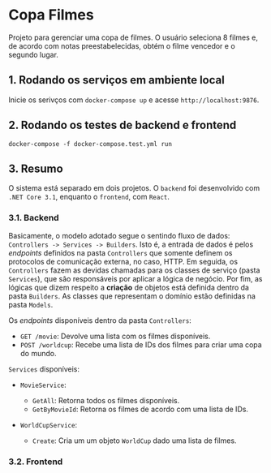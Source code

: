 # Copa Filmes

Projeto para gerenciar uma copa de filmes. O usuário seleciona 8 filmes e, de acordo com notas preestabelecidas, obtém o filme vencedor e o segundo lugar.

## 1. Rodando os serviços em ambiente local

Inicie os serivços com `docker-compose up` e acesse `http://localhost:9876`.

## 2. Rodando os testes de backend e frontend

```
docker-compose -f docker-compose.test.yml run
```

## 3. Resumo

O sistema está separado em dois projetos. O `backend` foi desenvolvido com `.NET Core 3.1`, enquanto o `frontend`, com `React`.

### 3.1. Backend

Basicamente, o modelo adotado segue o sentindo fluxo de dados: `Controllers -> Services -> Builders`. Isto é, a entrada de dados é pelos _endpoints_ definidos na pasta `Controllers` que somente definem os protocolos de comunicação externa, no caso, HTTP. Em seguida, os `Controllers` fazem as devidas chamadas para os classes de serviço (pasta `Services`), que são responsáveis por aplicar a lógica de negócio. Por fim, as lógicas que dizem respeito a __criação__ de objetos está definida dentro da pasta `Builders`. As classes que representam o domínio estão definidas na pasta `Models`.

Os _endpoints_ disponíveis dentro da pasta `Controllers`:

- `GET /movie`: Devolve uma lista com os filmes disponíveis.
- `POST /worldcup`: Recebe uma lista de IDs dos filmes para criar uma copa do mundo.

`Services` disponíveis:

- `MovieService`:
    - `GetAll`: Retorna todos os filmes disponíveis.
    - `GetByMovieId`: Retorna os filmes de acordo com uma lista de IDs.

- `WorldCupService`:
    - `Create`: Cria um um objeto `WorldCup` dado uma lista de filmes.

### 3.2. Frontend
